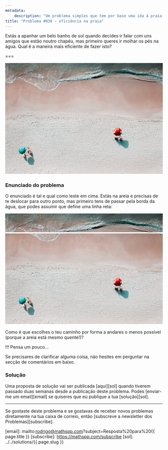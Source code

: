```yaml
---
metadata:
    description: "Um problema simples que tem por base uma ida à praia."
title: "Problema #030 - eficiência na praia"
---
```


Estás a apanhar um belo banho de sol quando decides ir falar com uns
amigos que estão noutro chapéu, mas primeiro queres ir molhar
os pés na água.
Qual é a maneira mais eficiente de fazer isto?

===

![](thumbnail.png "Versão editada da fotografia de Alex Perez no Unsplash")

### Enunciado do problema

O enunciado é tal e qual como leste em cima.
Estás na areia e precisas de te deslocar para outro ponto, mas primeiro
tens de passar pela borda da água, que podes assumir que define uma linha
reta:

![](_straight_shoreline.png "Borda da água representada por uma linha reta")

Como é que escolhes o teu caminho por forma a andares o menos possível
(porque a areia está mesmo quente!)?

!!! Pensa um pouco...

Se precisares de clarificar alguma coisa, não hesites em perguntar na secção de comentários em baixo.



### Solução

Uma proposta de solução vai ser publicada [aqui][sol] quando tiverem passado duas semanas desde a publicação deste problema.
Podes [enviar-me um email][email] se quiseres que eu publique a tua [solução][sol].
<!--Podes encontrar a minha proposta de solução [aqui][sol], para confirmares a tua resposta.
Também podes usar o link para partilhar a tua própria solução nos comentários. Por favor, **não** escrevas a tua solução nos comentários aqui em baixo.-->

---

Se gostaste deste problema e se gostavas de receber novos problemas diretamente na tua caixa de correio, então [subscreve a newsletter dos Problemas][subscribe].

[email]: mailto:rodrigo@mathspp.com?subject=Resposta%20para%20{{ page.title }}
[subscribe]: https://mathspp.com/subscribe
[sol]: ../../solutions/{{ page.slug }}
